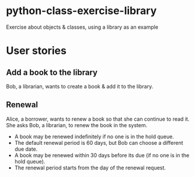 # python-class-exercise-library
Exercise about objects & classes, using a library as an example

# User stories

## Add a book to the library

Bob, a librarian, wants to create a book & add it to the library.


## Renewal

Alice, a borrower, wants to renew a book so that she can continue to read it. She asks Bob, a librarian, to renew the book in the system.
* A book may be renewed indefinitely if no one is in the hold queue.
* The default renewal period is 60 days, but Bob can choose a different due date.
* A book may be renewed within 30 days before its due (if no one is in the hold queue).
* The renewal period starts from the day of the renewal request.
